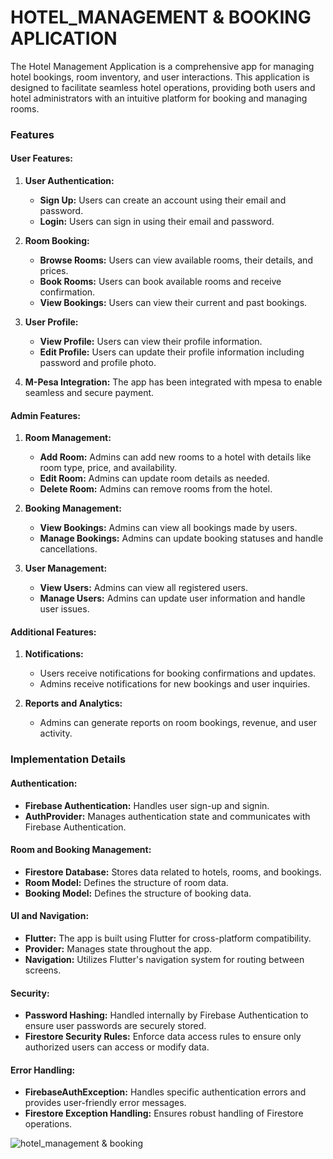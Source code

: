 # HOTEL_MANAGEMENT & BOOKING APLICATION

The Hotel Management Application is a comprehensive app for managing hotel bookings, room inventory, and user interactions. This application is designed to facilitate seamless hotel operations, providing both users and hotel administrators with an intuitive platform for booking and managing rooms.

### Features

#### User Features:

1. **User Authentication:**
   - **Sign Up:** Users can create an account using their email and password.
   - **Login:** Users can sign in using their email and password.
   
2. **Room Booking:**
   - **Browse Rooms:** Users can view available rooms, their details, and prices.
   - **Book Rooms:** Users can book available rooms and receive confirmation.
   - **View Bookings:** Users can view their current and past bookings.

3. **User Profile:**
   - **View Profile:** Users can view their profile information.
   - **Edit Profile:** Users can update their profile information including password and profile photo.
4. **M-Pesa Integration:**
     The app has been integrated with mpesa to enable seamless and secure payment.

#### Admin Features:

1. **Room Management:**
   - **Add Room:** Admins can add new rooms to a hotel with details like room type, price, and availability.
   - **Edit Room:** Admins can update room details as needed.
   - **Delete Room:** Admins can remove rooms from the hotel.

2. **Booking Management:**
   - **View Bookings:** Admins can view all bookings made by users.
   - **Manage Bookings:** Admins can update booking statuses and handle cancellations.

3. **User Management:**
   - **View Users:** Admins can view all registered users.
   - **Manage Users:** Admins can update user information and handle user issues.

#### Additional Features:

1. **Notifications:**
   - Users receive notifications for booking confirmations and updates.
   - Admins receive notifications for new bookings and user inquiries.

2. **Reports and Analytics:**
   - Admins can generate reports on room bookings, revenue, and user activity.

### Implementation Details

#### Authentication:
- **Firebase Authentication:** Handles user sign-up and signin.
- **AuthProvider:** Manages authentication state and communicates with Firebase Authentication.

#### Room and Booking Management:
- **Firestore Database:** Stores data related to hotels, rooms, and bookings.
- **Room Model:** Defines the structure of room data.
- **Booking Model:** Defines the structure of booking data.

#### UI and Navigation:
- **Flutter:** The app is built using Flutter for cross-platform compatibility.
- **Provider:** Manages state throughout the app.
- **Navigation:** Utilizes Flutter's navigation system for routing between screens.

#### Security:
- **Password Hashing:** Handled internally by Firebase Authentication to ensure user passwords are securely stored.
- **Firestore Security Rules:** Enforce data access rules to ensure only authorized users can access or modify data.

#### Error Handling:
- **FirebaseAuthException:** Handles specific authentication errors and provides user-friendly error messages.
- **Firestore Exception Handling:** Ensures robust handling of Firestore operations.

![hotel_management & booking](https://github.com/Tedmyles/HOTEL_MANAGEMENT/assets/134784483/0e1f50e9-4296-43a8-9a0b-3829e1efe9d2)
